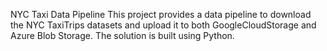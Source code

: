 NYC Taxi Data Pipeline
This project provides a data pipeline to download the NYC TaxiTrips datasets and upload it to both 
GoogleCloudStorage and Azure Blob Storage. The solution is built using Python.
